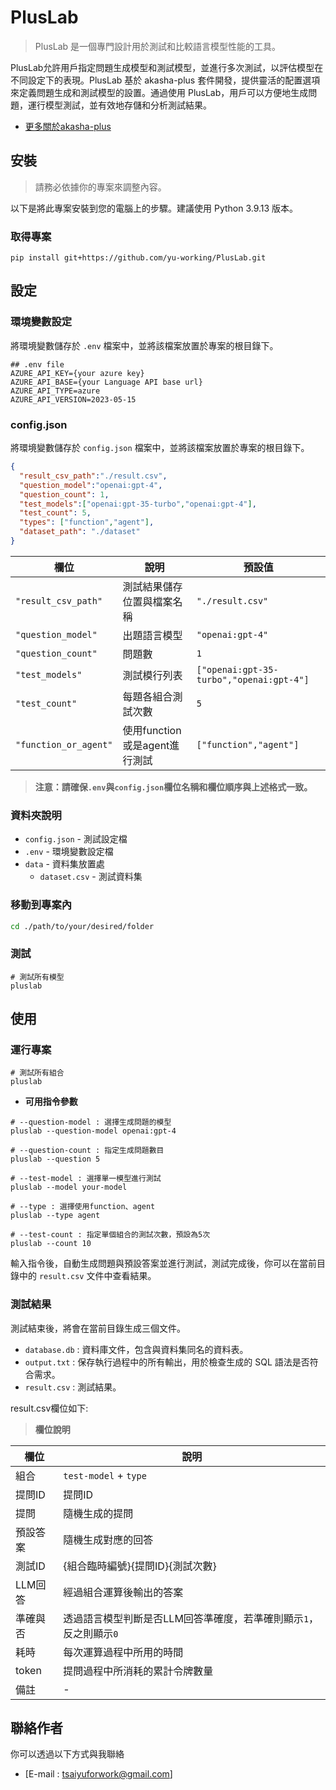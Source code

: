 # PlusLab

> PlusLab 是一個專門設計用於測試和比較語言模型性能的工具。

PlusLab允許用戶指定問題生成模型和測試模型，並進行多次測試，以評估模型在不同設定下的表現。PlusLab 基於 akasha-plus 套件開發，提供靈活的配置選項來定義問題生成和測試模型的設置。通過使用 PlusLab，用戶可以方便地生成問題，運行模型測試，並有效地存儲和分析測試結果。

- [更多關於akasha-plus](https://pypi.org/project/akasha-plus/)



## 安裝
> 請務必依據你的專案來調整內容。

以下是將此專案安裝到您的電腦上的步驟。建議使用 Python 3.9.13 版本。

### 取得專案
```
pip install git+https://github.com/yu-working/PlusLab.git
```
## 設定

### 環境變數設定
將環境變數儲存於 `.env` 檔案中，並將該檔案放置於專案的根目錄下。

```env
## .env file
AZURE_API_KEY={your azure key}
AZURE_API_BASE={your Language API base url}
AZURE_API_TYPE=azure
AZURE_API_VERSION=2023-05-15
```
### config.json
將環境變數儲存於 `config.json` 檔案中，並將該檔案放置於專案的根目錄下。
```json
{
  "result_csv_path":"./result.csv",
  "question_model":"openai:gpt-4",
  "question_count": 1,
  "test_models":["openai:gpt-35-turbo","openai:gpt-4"],
  "test_count": 5,
  "types": ["function","agent"],
  "dataset_path": "./dataset"
}
```
| 欄位         | 說明 | 預設值 |
| ---                  | ---------------------------- | ---    |
| `"result_csv_path"`   | 測試結果儲存位置與檔案名稱     | `"./result.csv"` |
| `"question_model"`    | 出題語言模型                  | `"openai:gpt-4"`|
| `"question_count"`    | 問題數                       | `1`|
| `"test_models"`        | 測試模行列表                     | `["openai:gpt-35-turbo","openai:gpt-4"]` |
| `"test_count"`        | 每題各組合測試次數            | `5`|
| `"function_or_agent"` | 使用function或是agent進行測試| `["function","agent"]`|

> **注意：請確保`.env`與`config.json`欄位名稱和欄位順序與上述格式一致。**

### 資料夾說明

- `config.json` - 測試設定檔
- `.env` - 環境變數設定檔
- `data` - 資料集放置處
    - `dataset.csv` - 測試資料集

### 移動到專案內

```bash
cd ./path/to/your/desired/folder
```

### 測試

```
# 測試所有模型
pluslab
```

## 使用

### 運行專案
```
# 測試所有組合
pluslab
```
 - **可用指令參數**
```
# --question-model : 選擇生成問題的模型
pluslab --question-model openai:gpt-4

# --question-count : 指定生成問題數目
pluslab --question 5

# --test-model : 選擇單一模型進行測試
pluslab --model your-model

# --type : 選擇使用function、agent
pluslab --type agent

# --test-count : 指定單個組合的測試次數，預設為5次
pluslab --count 10
```

輸入指令後，自動生成問題與預設答案並進行測試，測試完成後，你可以在當前目錄中的 `result.csv` 文件中查看結果。

### 測試結果

測試結束後，將會在當前目錄生成三個文件。

 - `database.db` : 資料庫文件，包含與資料集同名的資料表。
 - `output.txt` : 保存執行過程中的所有輸出，用於檢查生成的 SQL 語法是否符合需求。
 - `result.csv` : 測試結果。

result.csv欄位如下:

 > **欄位說明**

| 欄位         | 說明 |
| ------------ | ----- |
| 組合         | `test-model` + `type` |
| 提問ID       | 提問ID |
| 提問         | 隨機生成的提問 |
| 預設答案      | 隨機生成對應的回答 |
| 測試ID       | {組合臨時編號}{提問ID}{測試次數} |
| LLM回答      | 經過組合運算後輸出的答案 |
| 準確與否      | 透過語言模型判斷是否LLM回答準確度，若準確則顯示`1`，反之則顯示`0` |
| 耗時         | 每次運算過程中所用的時間 |
| token  | 提問過程中所消耗的累計令牌數量 |
| 備註          | - |

## 聯絡作者

你可以透過以下方式與我聯絡

- [E-mail : tsaiyuforwork@gmail.com]